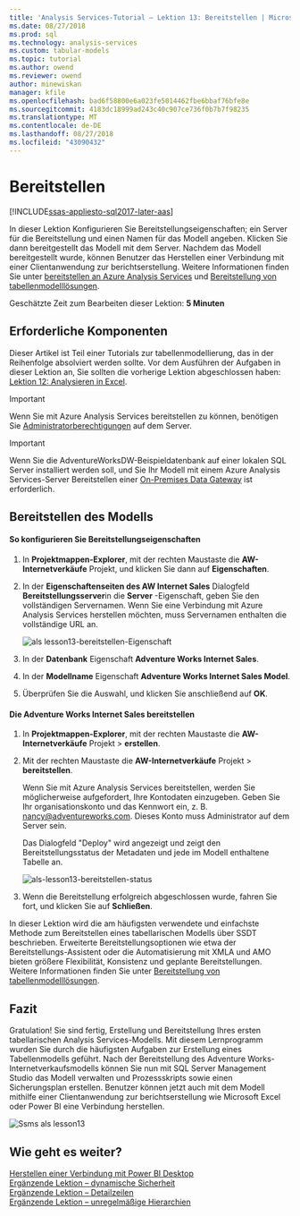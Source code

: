 ```yaml
---
title: 'Analysis Services-Tutorial – Lektion 13: Bereitstellen | Microsoft-Dokumentation'
ms.date: 08/27/2018
ms.prod: sql
ms.technology: analysis-services
ms.custom: tabular-models
ms.topic: tutorial
ms.author: owend
ms.reviewer: owend
author: minewiskan
manager: kfile
ms.openlocfilehash: bad6f58800e6a023fe5014462fbe6bbaf76bfe8e
ms.sourcegitcommit: 4183dc18999ad243c40c907ce736f0b7b7f98235
ms.translationtype: MT
ms.contentlocale: de-DE
ms.lasthandoff: 08/27/2018
ms.locfileid: "43090432"
---
```

# <a name="deploy"></a>Bereitstellen

[!INCLUDE[ssas-appliesto-sql2017-later-aas](../../includes/ssas-appliesto-sql2017-later-aas.md)]

In dieser Lektion Konfigurieren Sie Bereitstellungseigenschaften; ein Server für die Bereitstellung und einen Namen für das Modell angeben. Klicken Sie dann bereitgestellt das Modell mit dem Server. Nachdem das Modell bereitgestellt wurde, können Benutzer das Herstellen einer Verbindung mit einer Clientanwendung zur berichtserstellung. Weitere Informationen finden Sie unter [bereitstellen an Azure Analysis Services](https://docs.microsoft.com/azure/analysis-services/analysis-services-deploy) und [Bereitstellung von tabellenmodelllösungen](../tabular-models/tabular-model-solution-deployment-ssas-tabular.md).  
  
Geschätzte Zeit zum Bearbeiten dieser Lektion: **5 Minuten**  
  
## <a name="prerequisites"></a>Erforderliche Komponenten  

Dieser Artikel ist Teil einer Tutorials zur tabellenmodellierung, das in der Reihenfolge absolviert werden sollte. Vor dem Ausführen der Aufgaben in dieser Lektion an, Sie sollten die vorherige Lektion abgeschlossen haben: [Lektion 12: Analysieren in Excel](../tutorial-tabular-1400/as-lesson-12-analyze-in-excel.md).  

> [!IMPORTANT]  
> Wenn Sie mit Azure Analysis Services bereitstellen zu können, benötigen Sie [Administratorberechtigungen](https://docs.microsoft.com/azure/analysis-services/analysis-services-server-admins) auf dem Server.  

> [!IMPORTANT]  
> Wenn Sie die AdventureWorksDW-Beispieldatenbank auf einer lokalen SQL Server installiert werden soll, und Sie Ihr Modell mit einem Azure Analysis Services-Server Bereitstellen einer [On-Premises Data Gateway](https://docs.microsoft.com/azure/analysis-services/analysis-services-gateway) ist erforderlich.
  
## <a name="deploy-the-model"></a>Bereitstellen des Modells  
  
#### <a name="to-configure-deployment-properties"></a>So konfigurieren Sie Bereitstellungseigenschaften  

  
1.  In **Projektmappen-Explorer**, mit der rechten Maustaste die **AW-Internetverkäufe** Projekt, und klicken Sie dann auf **Eigenschaften**.  
  
2.  In der **Eigenschaftenseiten des AW Internet Sales** Dialogfeld **Bereitstellungsserver**in die **Server** -Eigenschaft, geben Sie den vollständigen Servernamen. Wenn Sie eine Verbindung mit Azure Analysis Services herstellen möchten, muss Servernamen enthalten die vollständige URL an.

    ![als lesson13-bereitstellen-Eigenschaft](../tutorial-tabular-1400/media/as-lesson13-deploy-property.png)
  
3.  In der **Datenbank** Eigenschaft **Adventure Works Internet Sales**.  
  
4.  In der **Modellname** Eigenschaft **Adventure Works Internet Sales Model**.  
  
5.  Überprüfen Sie die Auswahl, und klicken Sie anschließend auf **OK**.  
  
#### <a name="to-deploy-the-adventure-works-internet-sales"></a>Die Adventure Works Internet Sales bereitstellen
  
1.  In **Projektmappen-Explorer**, mit der rechten Maustaste die **AW-Internetverkäufe** Projekt > **erstellen**.  

2.  Mit der rechten Maustaste die **AW-Internetverkäufe** Projekt > **bereitstellen**.

    Wenn Sie mit Azure Analysis Services bereitstellen, werden Sie möglicherweise aufgefordert, Ihre Kontodaten einzugeben. Geben Sie Ihr organisationskonto und das Kennwort ein, z. B. nancy@adventureworks.com. Dieses Konto muss Administrator auf dem Server sein.
  
    Das Dialogfeld "Deploy" wird angezeigt und zeigt den Bereitstellungsstatus der Metadaten und jede im Modell enthaltene Tabelle an.  
    
    ![als-lesson13-bereitstellen-status](../tutorial-tabular-1400/media/as-lesson13-deploy-status.png)
  
3. Wenn die Bereitstellung erfolgreich abgeschlossen wurde, fahren Sie fort, und klicken Sie auf **Schließen**.  
  

In dieser Lektion wird die am häufigsten verwendete und einfachste Methode zum Bereitstellen eines tabellarischen Modells über SSDT beschrieben. Erweiterte Bereitstellungsoptionen wie etwa der Bereitstellungs-Assistent oder die Automatisierung mit XMLA und AMO bieten größere Flexibilität, Konsistenz und geplante Bereitstellungen. Weitere Informationen finden Sie unter [Bereitstellung von tabellenmodelllösungen](../tabular-models/tabular-model-solution-deployment-ssas-tabular.md).

## <a name="conclusion"></a>Fazit  
Gratulation! Sie sind fertig, Erstellung und Bereitstellung Ihres ersten tabellarischen Analysis Services-Modells. Mit diesem Lernprogramm wurden Sie durch die häufigsten Aufgaben zur Erstellung eines Tabellenmodells geführt. Nach der Bereitstellung des Adventure Works-Internetverkaufsmodells können Sie nun mit SQL Server Management Studio das Modell verwalten und Prozessskripts sowie einen Sicherungsplan erstellen. Benutzer können jetzt auch mit dem Modell mithilfe einer Clientanwendung zur berichtserstellung wie Microsoft Excel oder Power BI eine Verbindung herstellen.  

![Ssms als lesson13](../tutorial-tabular-1400/media/as-lesson13-ssms.png)
  
  
  
## <a name="whats-next"></a>Wie geht es weiter?
[Herstellen einer Verbindung mit Power BI Desktop](https://docs.microsoft.com/azure/analysis-services/analysis-services-connect-pbi)   
[Ergänzende Lektion – dynamische Sicherheit](../tutorial-tabular-1400/as-supplemental-lesson-dynamic-security.md)   
[Ergänzende Lektion – Detailzeilen](../tutorial-tabular-1400/as-supplemental-lesson-detail-rows.md)   
[Ergänzende Lektion – unregelmäßige Hierarchien](../tutorial-tabular-1400/as-supplemental-lesson-ragged-hierarchies.md)   
